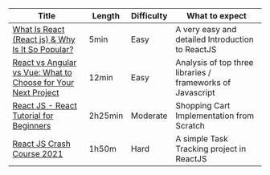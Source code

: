 | Title | Length | Difficulty | What to expect |
|-------| -------|--------------|---------------|
| [What Is React (React js) & Why Is It So Popular?](https://yewtu.be/watch?v=N3AkSS5hXMA) | 5min | Easy | A very easy and detailed Introduction to ReactJS |
| [React vs Angular vs Vue: What to Choose for Your Next Project](https://yewtu.be/watch?v=i8xsbYgMiBs) | 12min | Easy | Analysis of top three libraries / frameworks of Javascript |
| [React JS - React Tutorial for Beginners](https://yewtu.be/watch?v=Ke90Tje7VS0) | 2h25min | Moderate | Shopping Cart Implementation from Scratch  |
| [React JS Crash Course 2021](https://yewtu.be/watch?v=w7ejDZ8SWv8) | 1h50m | Hard | A simple Task Tracking project in ReactJS |
